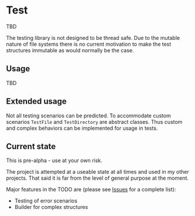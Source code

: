 # Test

TBD

The testing library is not designed to be thread safe.
Due to the mutable nature of file systems there is no current motivation to
make the test structures immutable as would normally be the case.


## Usage

TBD


## Extended usage

Not all testing scenarios can be predicted.
To accommodate custom scenarios `TestFile` and `TestDirectory` are abstract classes.
Thus custom and complex behaviors can be implemented for usage in tests.


## Current state
This is pre-alpha - use at your own risk.

The project is attempted at a useable state at all times and used in my other projects.
That said it is far from the level of general purpose at the moment.

Major features in the TODO are
(please see [Issues](https://github.com/rohdef/rfpath/issues?q=is%3Aopen%20is%3Aissue%20project%3Arohdef%2F2) for a complete list):

- Testing of error scenarios
- Builder for complex structures